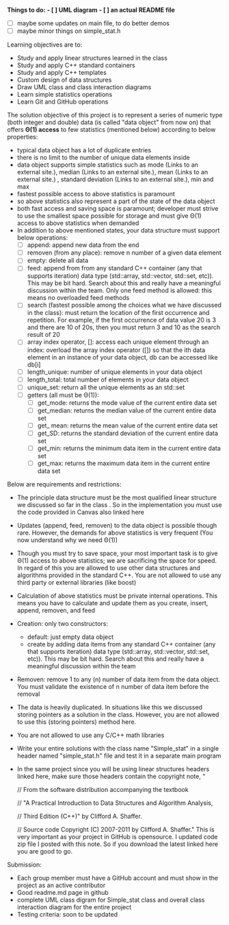 **Things to do:**
**- [ ] UML diagram**
**- [ ] an actual README file**
- [ ] maybe some updates on main file, to do better demos
- [ ] maybe minor things on simple_stat.h

Learning objectives are to:
- Study and apply linear structures learned in the class
- Study and apply C++ standard containers
- Study and apply C++ templates
- Custom design of data structures
- Draw   UML class and class interaction diagrams
- Learn simple statistics operations 
- Learn Git and GitHub operations

The solution objective of this project is to represent a series of numeric type (both integer and double) data (is called "data object" from now on) that offers **Θ(1) access** to few statistics (mentioned below)  according to below properties:

- typical data object has a lot of duplicate entries 
- there is no limit to the number of unique data elements inside
- data object supports simple statistics such as mode (Links to an external site.), median (Links to an external site.), mean (Links to an external site.) ,  standard deviation (Links to an external site.), min and max
- fastest possible access to above statistics is paramount
- so above statistics also represent a part of the state of the data object
- both fast access and saving space is paramount; developer must strive to use the smallest space possible for storage and must give Θ(1) access to above statistics when demanded
- In addition to above mentioned states, your data structure must support below operations:
  - [ ] append: append new data from the end
  - [ ] removen (from any place): remove n number of a given data element
  - [ ] empty: delete all data
  - [ ] feed: append from from any standard C++ container (any that supports iteration) data type (std::array, std::vector, std::set, etc)). This may be bit hard. Search about this and really have a meaningful discussion within the team.  Only one feed method is allowed: this means no overloaded feed methods
  - [ ] search (fastest possible among the choices what we have  discussed in the class): must return the location of the first occurrence and repetition. For example, if the first occurrence of data value 20 is 3  and there are 10 of 20s, then you must return 3 and 10 as the search result of 20
  - [ ] array index operator, []: access each unique element through an index: overload the array index operator ([]) so that the ith data element in an instance of your data object, db can be accessed like db[i]
  - [ ] length_unique: number of unique elements in your data object
  - [ ] length_total: total number of elements in your data object
  - [ ] unique_set: return all the unique elements as an std::set
  - [ ] getters (all must be Θ(1)):
    - [ ] get_mode: returns the mode value of the current entire data set
    - [ ] get_median: returns the median value of the current entire data set
    - [ ] get_ mean: returns the mean value of the current entire data set
    - [ ] get_SD: returns the standard deviation  of the current entire data set
    - [ ] get_min: returns the minimum data item in the current entire data set
    - [ ] get_max: returns the maximum data item in the current entire data set 
    
Below are requirements and restrictions:
- The principle data structure must be the most qualified linear structure we discussed so far in the class . So in the implementation you must use the code provided in Canvas also linked here
- Updates (append, feed, removen) to the data object is possible though rare. However, the demands for above statistics is very frequent (You now understand why we need Θ(1))
- Though you must try to save space, your most important task is to give Θ(1) access to above statistics; we are sacrificing the space for speed. In regard of this you are allowed to use other data structures and algorithms provided in the standard C++. You are not allowed to use any third party or external libraries (like boost)
- Calculation of above statistics must be private internal operations. This means you have to calculate and update them as you create, insert, append, removen, and feed
- Creation: only two constructors:
  - default: just empty data object
  - create by adding data items from any standard C++ container (any that supports iteration) data type (std::array, std::vector, std::set, etc)). This may be bit hard. Search about this and really have a meaningful discussion within the team
- Removen: remove 1 to any (n) number of data item from the data object. You must validate the existence of n number of data item before the removal 
- The data is heavily duplicated. In situations like this we discussed storing pointers as a solution in the class. However, you are not allowed to use this (storing pointers) method here.
- You are not allowed to use any C/C++ math libraries
- Write your entire solutions with the class name "Simple_stat" in a single header named "simple_stat.h" file and test it in a separate main program
- In the same project since you will be using linear structures headers linked here, make sure those headers contain the copyright note, "

  // From the software distribution accompanying the textbook

  // "A Practical Introduction to Data Structures and Algorithm Analysis,

  // Third Edition (C++)" by Clifford A. Shaffer.

  // Source code Copyright (C) 2007-2011 by Clifford A. Shaffer."
  This is very important as your project in GitHub is opensource. 
  I updated code zip file I posted with this note. So if you download the latest linked here you are good to go.

Submission:

- Each group member must have a GitHub account and must show in the project as an active contributor
- Good readme.md page in github 
- complete UML class digram for Simple_stat class and overall class interaction diagram for the entire project
- Testing criteria: soon to be updated
